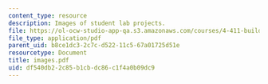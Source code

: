```yaml
---
content_type: resource
description: Images of student lab projects.
file: https://ol-ocw-studio-app-qa.s3.amazonaws.com/courses/4-411-building-technology-laboratory-spring-2004/df540db22c85b1cbdc86c1f4a0b09dc9_images.pdf
file_type: application/pdf
parent_uid: b8ce1dc3-2c7c-d522-11c5-67a01725d51e
resourcetype: Document
title: images.pdf
uid: df540db2-2c85-b1cb-dc86-c1f4a0b09dc9
---
```

